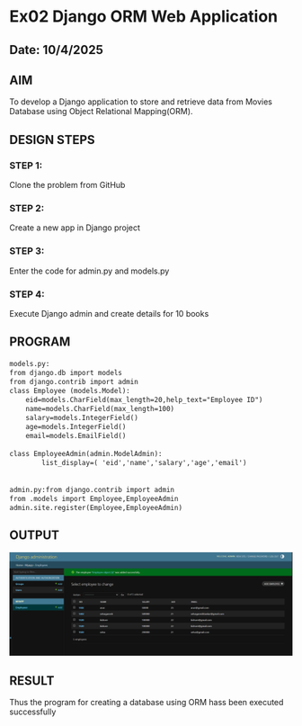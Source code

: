 # Ex02 Django ORM Web Application
## Date: 10/4/2025

## AIM
To develop a Django application to store and retrieve data from Movies Database using Object Relational Mapping(ORM).

## DESIGN STEPS

### STEP 1:
Clone the problem from GitHub

### STEP 2:
Create a new app in Django project

### STEP 3:
Enter the code for admin.py and models.py

### STEP 4:
Execute Django admin and create details for 10 books

## PROGRAM
```
models.py:
from django.db import models 
from django.contrib import admin 
class Employee (models.Model): 
    eid=models.CharField(max_length=20,help_text="Employee ID")
    name=models.CharField(max_length=100) 
    salary=models.IntegerField() 
    age=models.IntegerField() 
    email=models.EmailField() 

class EmployeeAdmin(admin.ModelAdmin): 
        list_display=( 'eid','name','salary','age','email')


admin.py:from django.contrib import admin
from .models import Employee,EmployeeAdmin
admin.site.register(Employee,EmployeeAdmin)
```


## OUTPUT

![alt text](<Screenshot 2025-04-15 164647.png>)


## RESULT
Thus the program for creating a database using ORM hass been executed successfully
